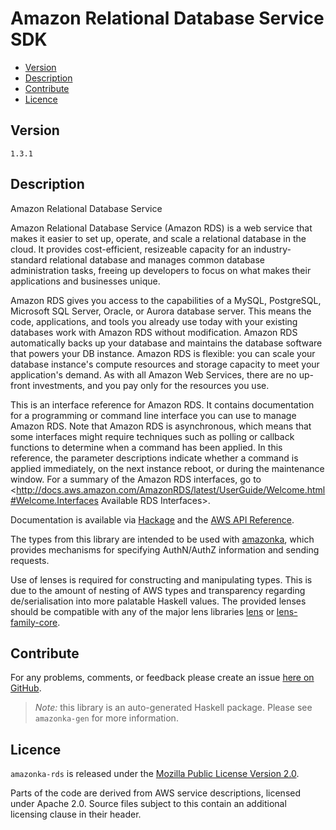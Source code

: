 # Amazon Relational Database Service SDK

* [Version](#version)
* [Description](#description)
* [Contribute](#contribute)
* [Licence](#licence)


## Version

`1.3.1`


## Description

Amazon Relational Database Service

Amazon Relational Database Service (Amazon RDS) is a web service that
makes it easier to set up, operate, and scale a relational database in
the cloud. It provides cost-efficient, resizeable capacity for an
industry-standard relational database and manages common database
administration tasks, freeing up developers to focus on what makes their
applications and businesses unique.

Amazon RDS gives you access to the capabilities of a MySQL, PostgreSQL,
Microsoft SQL Server, Oracle, or Aurora database server. This means the
code, applications, and tools you already use today with your existing
databases work with Amazon RDS without modification. Amazon RDS
automatically backs up your database and maintains the database software
that powers your DB instance. Amazon RDS is flexible: you can scale your
database instance\'s compute resources and storage capacity to meet your
application\'s demand. As with all Amazon Web Services, there are no
up-front investments, and you pay only for the resources you use.

This is an interface reference for Amazon RDS. It contains documentation
for a programming or command line interface you can use to manage Amazon
RDS. Note that Amazon RDS is asynchronous, which means that some
interfaces might require techniques such as polling or callback
functions to determine when a command has been applied. In this
reference, the parameter descriptions indicate whether a command is
applied immediately, on the next instance reboot, or during the
maintenance window. For a summary of the Amazon RDS interfaces, go to
<http://docs.aws.amazon.com/AmazonRDS/latest/UserGuide/Welcome.html#Welcome.Interfaces Available RDS Interfaces>.

Documentation is available via [Hackage](http://hackage.haskell.org/package/amazonka-rds)
and the [AWS API Reference](http://docs.aws.amazon.com/AmazonRDS/latest/APIReference/Welcome.html).

The types from this library are intended to be used with [amazonka](http://hackage.haskell.org/package/amazonka),
which provides mechanisms for specifying AuthN/AuthZ information and sending requests.

Use of lenses is required for constructing and manipulating types.
This is due to the amount of nesting of AWS types and transparency regarding
de/serialisation into more palatable Haskell values.
The provided lenses should be compatible with any of the major lens libraries
[lens](http://hackage.haskell.org/package/lens) or [lens-family-core](http://hackage.haskell.org/package/lens-family-core).

## Contribute

For any problems, comments, or feedback please create an issue [here on GitHub](https://github.com/brendanhay/amazonka/issues).

> _Note:_ this library is an auto-generated Haskell package. Please see `amazonka-gen` for more information.


## Licence

`amazonka-rds` is released under the [Mozilla Public License Version 2.0](http://www.mozilla.org/MPL/).

Parts of the code are derived from AWS service descriptions, licensed under Apache 2.0.
Source files subject to this contain an additional licensing clause in their header.
